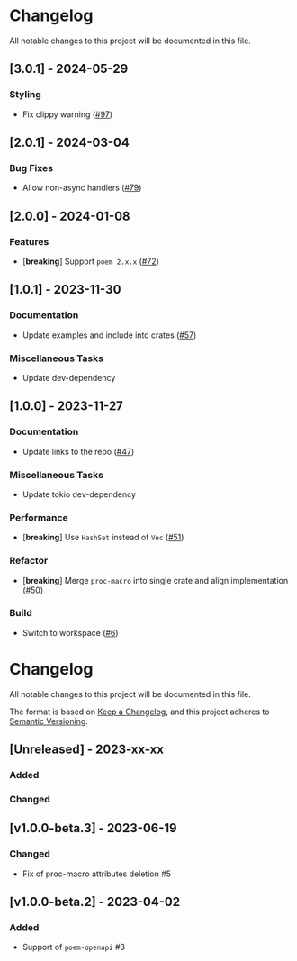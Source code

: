 # Changelog

All notable changes to this project will be documented in this file.

## [3.0.1] - 2024-05-29

### Styling

- Fix clippy warning ([#97](https://github.com/DDtKey/protect-endpoints/pull/97))

<!-- generated by git-cliff -->
## [2.0.1] - 2024-03-04

### Bug Fixes

- Allow non-async handlers ([#79](https://github.com/DDtKey/protect-endpoints/pull/79))

<!-- generated by git-cliff -->
## [2.0.0] - 2024-01-08

### Features

- [**breaking**] Support `poem 2.x.x` ([#72](https://github.com/DDtKey/protect-endpoints/pull/72))

<!-- generated by git-cliff -->
## [1.0.1] - 2023-11-30

### Documentation

- Update examples and include into crates ([#57](https://github.com/DDtKey/protect-endpoints/pull/57))

### Miscellaneous Tasks

- Update dev-dependency

<!-- generated by git-cliff -->
## [1.0.0] - 2023-11-27

### Documentation

- Update links to the repo ([#47](https://github.com/DDtKey/actix-web-grants/pull/47))

### Miscellaneous Tasks

- Update tokio dev-dependency

### Performance

- [**breaking**] Use `HashSet` instead of `Vec` ([#51](https://github.com/DDtKey/actix-web-grants/pull/51))

### Refactor

- [**breaking**] Merge `proc-macro` into single crate and align implementation ([#50](https://github.com/DDtKey/actix-web-grants/pull/50))

### Build

- Switch to workspace ([#6](https://github.com/DDtKey/actix-web-grants/pull/6))

<!-- generated by git-cliff -->
# Changelog
All notable changes to this project will be documented in this file.

The format is based on [Keep a Changelog](https://keepachangelog.com/en/1.0.0/),
and this project adheres to [Semantic Versioning](https://semver.org/spec/v2.0.0.html).

## [Unreleased] - 2023-xx-xx
### Added

### Changed

## [v1.0.0-beta.3] - 2023-06-19
### Changed
- Fix of proc-macro attributes deletion #5

## [v1.0.0-beta.2] - 2023-04-02
### Added
- Support of `poem-openapi` #3
